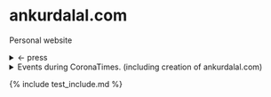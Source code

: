 # ankurdalal.com
Personal website

<details>
  <summary> <- press </summary>
  
  ```
  {% include_relative ./photography/docs/demo/index.md }
  ```

</details>

<details>
  <summary> Events during CoronaTimes. (including creation of ankurdalal.com) </summary>

  - Yes, got the domain and deployed a Few site. More coming soon.

</details>


{% include test_include.md %}
